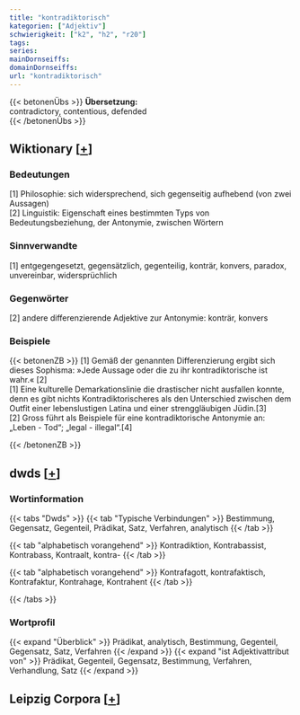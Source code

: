 ```yaml
---
title: "kontradiktorisch"
kategorien: ["Adjektiv"]
schwierigkeit: ["k2", "h2", "r20"]
tags:
series:
mainDornseiffs:
domainDornseiffs:
url: "kontradiktorisch"
---
```


{{< betonenÜbs >}}
**Übersetzung:**  
contradictory, contentious, defended  
{{< /betonenÜbs >}}

## Wiktionary [[+](https://de.wiktionary.org/wiki/kontradiktorisch)]

### Bedeutungen
[1] Philosophie: sich widersprechend, sich gegenseitig aufhebend (von zwei Aussagen)  
[2] Linguistik: Eigenschaft eines bestimmten Typs von Bedeutungsbeziehung, der Antonymie, zwischen Wörtern  

### Sinnverwandte
[1] entgegengesetzt, gegensätzlich, gegenteilig, konträr, konvers, paradox, unvereinbar, widersprüchlich  

### Gegenwörter
[2] andere differenzierende Adjektive zur Antonymie: konträr, konvers  

### Beispiele
{{< betonenZB >}}
[1] Gemäß der genannten Differenzierung ergibt sich dieses Sophisma: »Jede Aussage oder die zu ihr kontradiktorische ist wahr.« [2]  
[1] Eine kulturelle Demarkationslinie die drastischer nicht ausfallen konnte, denn es gibt nichts Kontradiktorischeres als den Unterschied zwischen dem Outfit einer lebenslustigen Latina und einer strenggläubigen Jüdin.[3]  
[2] Gross führt als Beispiele für eine kontradiktorische Antonymie an: „Leben - Tod“; „legal - illegal“.[4]  

{{< /betonenZB >}}


## dwds [[+](https://www.dwds.de/wb/kontradiktorisch)]

### Wortinformation
{{< tabs "Dwds" >}}
{{< tab "Typische Verbindungen" >}}
Bestimmung, Gegensatz, Gegenteil, Prädikat, Satz, Verfahren, analytisch
{{< /tab >}}

{{< tab "alphabetisch vorangehend" >}}
Kontradiktion, Kontrabassist, Kontrabass, Kontraalt, kontra-
{{< /tab >}}

{{< tab "alphabetisch vorangehend" >}}
Kontrafagott, kontrafaktisch, Kontrafaktur, Kontrahage, Kontrahent
{{< /tab >}}

{{< /tabs >}}

### Wortprofil
{{< expand "Überblick" >}} Prädikat, analytisch, Bestimmung, Gegenteil, Gegensatz, Satz, Verfahren {{< /expand >}}
{{< expand "ist Adjektivattribut von" >}} Prädikat, Gegenteil, Gegensatz, Bestimmung, Verfahren, Verhandlung, Satz {{< /expand >}}

## Leipzig Corpora [[+](https://corpora.uni-leipzig.de/en/res?word=kontradiktorisch&corpusId=deu_newscrawl-public_2018)]

